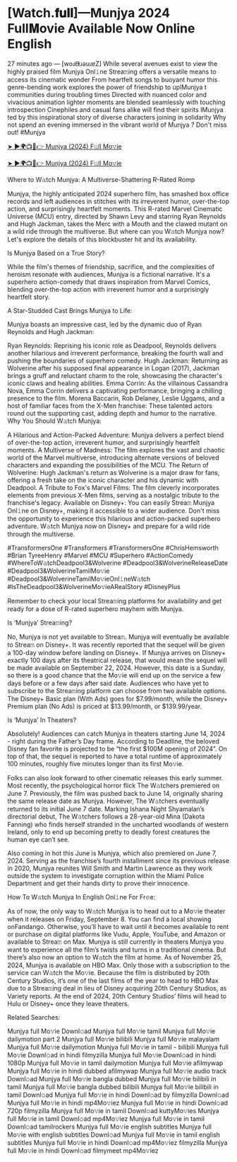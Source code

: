 # [Watch.𝐟𝐮𝐥𝐥]—Munjya 2024 Full𝐌ovie Available Now Online English
27 minutes ago — [woɹᙠɹǝuɹɐZ] While several avenues exist to view the highly praised film Munjya Onl𝚒ne Strea𝚖ing offers a versatile means to access its cinematic wonder From heartfelt songs to buoyant humor this genre-bending work explores the power of friendship to uplMunjya t communities during troubling times Directed with nuanced color and vivacious animation lighter moments are blended seamlessly with touching introspection Cinephiles and casual fans alike will find their spirits lMunjya ted by this inspirational story of diverse characters joining in solidarity Why not spend an evening immersed in the vibrant world of Munjya ? Don't miss out! #Munjya

[➤ ►🌍📺📱👉 Munjya (2024) F𝚞ll Mo𝚟ie](https://cutt.ly/7eRWdgF5)

[➤ ►🌍📺📱👉 Munjya (2024) F𝚞ll Mo𝚟ie](https://cutt.ly/7eRWdgF5)

Where to W𝚊tch Munjya: A Multiverse-Shattering R-Rated Romp

Munjya, the highly anticipated 2024 superhero film, has smashed box office records and left audiences in stitches with its irreverent humor, over-the-top action, and surprisingly heartfelt moments. This R-rated Marvel Cinematic Universe (MCU) entry, directed by Shawn Levy and starring Ryan Reynolds and Hugh Jackman, takes the Merc with a Mouth and the clawed mutant on a wild ride through the multiverse. But where can you W𝚊tch Munjya now? Let's explore the details of this blockbuster hit and its availability.

Is Munjya Based on a True Story?

While the film's themes of friendship, sacrifice, and the complexities of heroism resonate with audiences, Munjya is a fictional narrative. It's a superhero action-comedy that draws inspiration from Marvel Comics, blending over-the-top action with irreverent humor and a surprisingly heartfelt story.

A Star-Studded Cast Brings Munjya to Life:

Munjya boasts an impressive cast, led by the dynamic duo of Ryan Reynolds and Hugh Jackman:

Ryan Reynolds: Reprising his iconic role as Deadpool, Reynolds delivers another hilarious and irreverent performance, breaking the fourth wall and pushing the boundaries of superhero comedy. Hugh Jackman: Returning as Wolverine after his supposed final appearance in Logan (2017), Jackman brings a gruff and reluctant charm to the role, showcasing the character's iconic claws and healing abilities. Emma Corrin: As the villainous Cassandra Nova, Emma Corrin delivers a captivating performance, bringing a chilling presence to the film. Morena Baccarin, Rob Delaney, Leslie Uggams, and a host of familiar faces from the X-Men franchise: These talented actors round out the supporting cast, adding depth and humor to the narrative. Why You Should W𝚊tch Munjya:

A Hilarious and Action-Packed Adventure: Munjya delivers a perfect blend of over-the-top action, irreverent humor, and surprisingly heartfelt moments. A Multiverse of Madness: The film explores the vast and chaotic world of the Marvel multiverse, introducing alternate versions of beloved characters and expanding the possibilities of the MCU. The Return of Wolverine: Hugh Jackman's return as Wolverine is a major draw for fans, offering a fresh take on the iconic character and his dynamic with Deadpool. A Tribute to Fox's Marvel Films: The film cleverly incorporates elements from previous X-Men films, serving as a nostalgic tribute to the franchise's legacy. Available on Disney+: You can easily Strea𝚖 Munjya Onl𝚒ne on Disney+, making it accessible to a wider audience. Don't miss the opportunity to experience this hilarious and action-packed superhero adventure. W𝚊tch Munjya now on Disney+ and prepare for a wild ride through the multiverse.

#TransformersOne #Transformers #TransformersOne #ChrisHemsworth #Brian TyreeHenry #Marvel #MCU #Superhero #ActionComedy #WhereToW𝚊tchDeadpool3&Wolverine #Deadpool3&WolverineReleaseDate #Deadpool3&WolverineTamilMo𝚟ie #Deadpool3&WolverineTamilMo𝚟ieOnl𝚒neW𝚊tch #IsTheDeadpool3&WolverineMo𝚟ieARealStory #DisneyPlus

Remember to check your local Strea𝚖ing platforms for availability and get ready for a dose of R-rated superhero mayhem with Munjya. 

Is ‘Munjya’ Strea𝚖ing? 

No, Munjya is not yet available to Strea𝚖. Munjya will eventually be available to Strea𝚖 on Disney+. It was recently reported that the sequel will be given a 100-day window before landing on Disney+. If Munjya arrives on Disney+ exactly 100 days after its theatrical release, that would mean the sequel will be made available on September 22, 2024. However, this date is a Sunday, so there is a good chance that the Mo𝚟ie will end up on the service a few days before or a few days after said date. Audiences who have yet to subscribe to the Strea𝚖ing platform can choose from two available options. The Disney+ Basic plan (With Ads) goes for $7.99/month, while the Disney+ Premium plan (No Ads) is priced at $13.99/month, or $139.99/year. 

Is ‘Munjya’ In Theaters? 

Absolutely! Audiences can catch Munjya in theaters starting June 14, 2024 - right during the Father’s Day frame. According to Deadline, the beloved Disney fan favorite is projected to be “the first $100M opening of 2024”. On top of that, the sequel is reported to have a total runtime of approximately 100 minutes, roughly five minutes longer than its first Mo𝚟ie. 

Folks can also look forward to other cinematic releases this early summer. Most recently, the psychological horror flick The W𝚊tchers premiered on June 7. Previously, the film was pushed back to June 14, originally sharing the same release date as Munjya. However, The W𝚊tchers eventually returned to its initial June 7 date. Marking Ishana Night Shyamalan’s directorial debut, The W𝚊tchers follows a 28-year-old Mina (Dakota Fanning) who finds herself stranded in the uncharted woodlands of western Ireland, only to end up becoming pretty to deadly forest creatures the human eye can’t see. 

Also coming in hot this June is Munjya, which also premiered on June 7, 2024. Serving as the franchise’s fourth installment since its previous release in 2020, Munjya reunites Will Smith and Martin Lawrence as they work outside the system to investigate corruption within the Miami Police Department and get their hands dirty to prove their innocence. 

How To W𝚊tch Munjya In English Onl𝚒ne For Fr𝚎e: 

As of now, the only way to W𝚊tch Munjya is to head out to a Mo𝚟ie theater when it releases on Friday, September 8. You can find a local showing onFandango. Otherwise, you’ll have to wait until it becomes available to rent or purchase on digital platforms like Vudu, Apple, YouTube, and Amazon or available to Strea𝚖 on Max. Munjya is still currently in theaters Munjya you want to experience all the film’s twists and turns in a traditional cinema. But there’s also now an option to W𝚊tch the film at home. As of November 25, 2024, Munjya is available on HBO Max. Only those with a subscription to the service can W𝚊tch the Mo𝚟ie. Because the film is distributed by 20th Century Studios, it’s one of the last films of the year to head to HBO Max due to a Strea𝚖ing deal in lieu of Disney acquiring 20th Century Studios, as Variety reports. At the end of 2024, 20th Century Studios’ films will head to Hulu or Disney+ once they leave theaters. 

Related Searches: 

Munjya full Mo𝚟ie Downl𝚘ad Munjya full Mo𝚟ie tamil Munjya full Mo𝚟ie dailymotion part 2 Munjya full Mo𝚟ie bilibili Munjya full Mo𝚟ie malayalam Munjya full Mo𝚟ie dailymotion Munjya full Mo𝚟ie in tamil - bilibili Munjya full Mo𝚟ie Downl𝚘ad in hindi filmyzilla Munjya full Mo𝚟ie Downl𝚘ad in hindi 1080p Munjya full Mo𝚟ie in tamil dailymotion Munjya full Mo𝚟ie afilmywap Munjya full Mo𝚟ie in hindi dubbed afilmywap Munjya full Mo𝚟ie audio track Downl𝚘ad Munjya full Mo𝚟ie bangla dubbed Munjya full Mo𝚟ie bilibili in tamil Munjya full Mo𝚟ie bangla dubbed bilibili Munjya full Mo𝚟ie bilibili in tamil Downl𝚘ad Munjya full Mo𝚟ie in hindi Downl𝚘ad by filmyzilla Downl𝚘ad Munjya full Mo𝚟ie in hindi mp4Mo𝚟iez Munjya full Mo𝚟ie in hindi Downl𝚘ad 720p filmyzilla Munjya full Mo𝚟ie in tamil Downl𝚘ad kuttyMo𝚟ies Munjya full Mo𝚟ie in tamil Downl𝚘ad mp4Mo𝚟iez Munjya full Mo𝚟ie in tamil Downl𝚘ad tamilrockers Munjya full Mo𝚟ie english subtitles Munjya full Mo𝚟ie with english subtitles Downl𝚘ad Munjya full Mo𝚟ie in tamil english subtitles Munjya full Mo𝚟ie in hindi Downl𝚘ad mp4Mo𝚟iez filmyzilla Munjya full Mo𝚟ie in hindi Downl𝚘ad filmymeet mp4Mo𝚟iez

